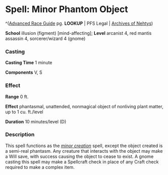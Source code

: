 # Spell: Minor Phantom Object

^([Advanced Race Guide][ss-minor-phantom-object] pg. **LOOKUP** | PFS Legal | [Archives of Nehtys][sn-minor-phantom-object])

**School** illusion (figment) [mind-affecting]; **Level** arcanist 4, red mantis assassin 4, sorcerer/wizard 4 (gnome)

### Casting

**Casting Time** 1 minute  

**Components** V, S

### Effect

**Range** 0 ft.  

**Effect** phantasmal, unattended, nonmagical object of nonliving plant matter, up to 1 cu. ft./level  

**Duration** 10 minutes/level (D)

### Description

This spell functions as the _[minor creation]_ spell, except the object created is a semi-real phantasm. Any creature that interacts with the object may make a Will save, with success causing the object to cease to exist. A gnome casting this spell may make a Spellcraft check in place of any Craft check required to make a complex item.

[ss-minor-phantom-object]: http://paizo.com/products/btpy8rv2
[sn-minor-phantom-object]: http://www.archivesofnethys.com/SpellDisplay.aspx?ItemName=Minor%20Phantom%20Object
[minor creation]: http://www.archivesofnethys.com/SpellDisplay.aspx?ItemName=minor%20creation